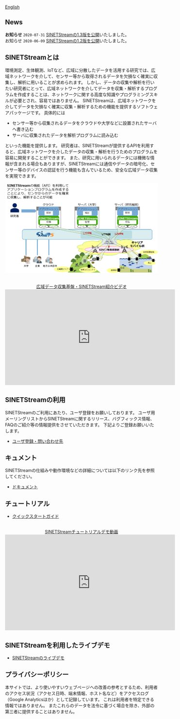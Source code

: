<!--
Copyright (C) 2019 National Institute of Informatics

Licensed to the Apache Software Foundation (ASF) under one
or more contributor license agreements.  See the NOTICE file
distributed with this work for additional information
regarding copyright ownership.  The ASF licenses this file
to you under the Apache License, Version 2.0 (the
"License"); you may not use this file except in compliance
with the License.  You may obtain a copy of the License at

  http://www.apache.org/licenses/LICENSE-2.0

Unless required by applicable law or agreed to in writing,
software distributed under the License is distributed on an
"AS IS" BASIS, WITHOUT WARRANTIES OR CONDITIONS OF ANY
KIND, either express or implied.  See the License for the
specific language governing permissions and limitations
under the License.
--->

[English](index.en.md)

## News

**お知らせ** `2020-07-31` [SINETStreamの1.3版を公開](docs/news/20200731-release_v13.md)いたしました。  
お知らせ `2020-06-09` [SINETStreamの1.2版を公開](docs/news/20200609-release_v12.md)いたしました。  

## SINETStreamとは

環境測定、生体観測、IoTなど、広域に分散したデータを活用する研究では、広域ネットワークを介して、センサー等から取得されるデータを欠損なく確実に収集し、解析に用いることが求められます。
しかし、データの収集や解析を行いたい研究者にとって、広域ネットワークを介してデータを収集・解析するプログラムを作成することは、ネットワークに関する高度な知識やプログラミングスキルが必要とされ、容易ではありません。
SINETStreamは、広域ネットワークを介してデータを欠損なく確実に収集・解析するための機能を提供するソフトウェアパッケージです。
具体的には

* センサー等から収集されるデータをクラウドや大学などに設置されたサーバへ書き込む
* サーバに収集されたデータを解析プログラムに読み込む

といった機能を提供します。
研究者は、SINETStreamが提供するAPIを利用すると、広域ネットワークを介したデータの収集・解析を行うためのプログラムを容易に開発することができます。
また、研究に用いられるデータには機微な情報が含まれる場合もありますが、SINETStreamには通信やデータの暗号化、センサー等のデバイスの認証を行う機能も含んでいるため、安全な広域データ収集を実現できます。

![SINETStreamの概観](docs/images/sinetstream-00.png)

<div align="center">
<br/>
<a href="https://www.youtube.com/watch?v=Z0wlUi4lr6c">広域データ収集基盤・SINETStream紹介ビデオ</a>
<br/>
<iframe width="560" height="315" src="https://www.youtube.com/embed/Z0wlUi4lr6c" frameborder="0" allow="accelerometer; autoplay; encrypted-media; gyroscope; picture-in-picture" allowfullscreen></iframe>
</div>

## SINETStreamの利用

SINETStreamのご利用にあたり、ユーザ登録をお願いしております。
ユーザ用メーリングリストからSINETStreamに関するリリース、バグフィックス情報、
FAQのご紹介等の情報提供をさせていただきます。
下記よりご登録お願いいたします。

* [ユーザ登録・問い合わせ先](https://reg.nii.ac.jp/m/sinetstream_user_registration)

## キュメント

SINETStreamの仕組みや動作環境などの詳細については以下のリンク先を参照してください。
* [ドキュメント](README.md)

## チュートリアル

* [クイックスタートガイド](docs/tutorial/index.md)

<div align="center">
<br/>
<a href="https://www.youtube.com/watch?v=4fOJZ-Z4Q8Q">SINETStreamチュートリアルデモ動画</a>
<br/>
<iframe width="560" height="315" src="https://www.youtube.com/embed/4fOJZ-Z4Q8Q" frameborder="0" allow="accelerometer; autoplay; encrypted-media; gyroscope; picture-in-picture" allowfullscreen></iframe>
</div>

## SINETStreamを利用したライブデモ

* [SINETStreamのライブデモ](docs/livedemo/livedemo.md)

## プライバシーポリシー

本サイトでは、より使いやすいウェブページへの改善の参考とするため、利用者のアクセス状況（アクセス日時、端末情報、ホスト名など）をアクセスログ（Google Analyticsほか）として記録しています。
これは利用者を特定できる情報ではありません。
またこれらのデータを法令に基づく場合を除き、外部の第三者に提供することはありません。
